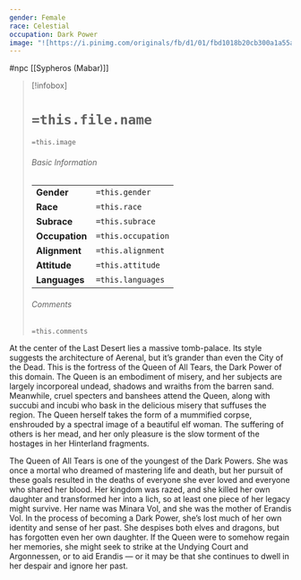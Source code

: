 ```yaml
---
gender: Female
race: Celestial
occupation: Dark Power
image: "![https://i.pinimg.com/originals/fb/d1/01/fbd1018b20cb300a1a55a1167f3700aa.jpg|250](https://i.pinimg.com/originals/fb/d1/01/fbd1018b20cb300a1a55a1167f3700aa.jpg)"
---
```

 #npc [[Sypheros (Mabar)]]

> [!infobox]
> # `=this.file.name`
> `=this.image`
> ###### Basic Information
> |  |  |
> | ---- | ---- |
> | **Gender** | `=this.gender` |
> | **Race** | `=this.race` |
> | **Subrace** | `=this.subrace` |
> | **Occupation** | `=this.occupation` |
> | **Alignment** | `=this.alignment` |
> | **Attitude** | `=this.attitude` |
> | **Languages** | `=this.languages` |
> ###### Comments
> `=this.comments`

At the center of the Last Desert lies a massive tomb-palace. Its style suggests the architecture of Aerenal, but it’s grander than even the City of the Dead. This is the fortress of the Queen of All Tears, the Dark Power of this domain. The Queen is an embodiment of misery, and her subjects are largely incorporeal undead, shadows and wraiths from the barren sand. Meanwhile, cruel specters and banshees attend the Queen, along with succubi and incubi who bask in the delicious misery that suffuses the region. The Queen herself takes the form of a mummified corpse, enshrouded by a spectral image of a beautiful elf woman. The suffering of others is her mead, and her only pleasure is the slow torment of the hostages in her Hinterland fragments.

The Queen of All Tears is one of the youngest of the Dark Powers. She was once a mortal who dreamed of mastering life and death, but her pursuit of these goals resulted in the deaths of everyone she ever loved and everyone who shared her blood. Her kingdom was razed, and she killed her own daughter and transformed her into a lich, so at least one piece of her legacy might survive. Her name was Minara Vol, and she was the mother of Erandis Vol. In the process of becoming a Dark Power, she’s lost much of her own identity and sense of her past. She despises both elves and dragons, but has forgotten even her own daughter. If the Queen were to somehow regain her memories, she might seek to strike at the Undying Court and Argonnessen, or to aid Erandis — or it may be that she continues to dwell in her despair and ignore her past.
